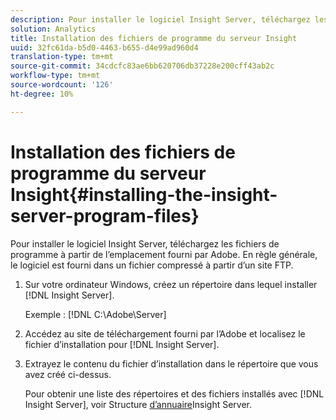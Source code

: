 ```yaml
---
description: Pour installer le logiciel Insight Server, téléchargez les fichiers de programme à partir de l’emplacement fourni par Adobe. En règle générale, le logiciel est fourni dans un fichier compressé à partir d’un site FTP.
solution: Analytics
title: Installation des fichiers de programme du serveur Insight
uuid: 32fc61da-b5d0-4463-b655-d4e99ad960d4
translation-type: tm+mt
source-git-commit: 34cdcfc83ae6bb620706db37228e200cff43ab2c
workflow-type: tm+mt
source-wordcount: '126'
ht-degree: 10%

---
```



# Installation des fichiers de programme du serveur Insight{#installing-the-insight-server-program-files}

Pour installer le logiciel Insight Server, téléchargez les fichiers de programme à partir de l’emplacement fourni par Adobe. En règle générale, le logiciel est fourni dans un fichier compressé à partir d’un site FTP.

1. Sur votre ordinateur Windows, créez un répertoire dans lequel installer [!DNL Insight Server].

   Exemple : [!DNL C:\Adobe\Server]

1. Accédez au site de téléchargement fourni par l’Adobe et localisez le fichier d’installation pour [!DNL Insight Server].
1. Extrayez le contenu du fichier d’installation dans le répertoire que vous avez créé ci-dessus.

   Pour obtenir une liste des répertoires et des fichiers installés avec [!DNL Insight Server], voir Structure [d’annuaire](../../../../home/c-inst-svr/c-cfg-stgs-ref/c-ins-svr-dir-str.md#concept-5bcc8cf6d4d44fa6be43a97d23d1a20c)Insight Server.

